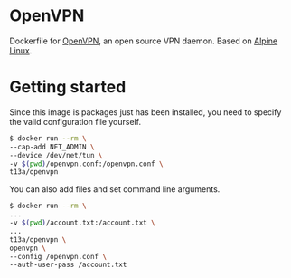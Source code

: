 # OpenVPN

Dockerfile for [OpenVPN](https://openvpn.net/), an open source VPN daemon. Based on [Alpine Linux](https://alpinelinux.org/).

# Getting started

Since this image is packages just has been installed, you need to specify the valid configuration file yourself.

```sh
$ docker run --rm \
--cap-add NET_ADMIN \
--device /dev/net/tun \
-v $(pwd)/openvpn.conf:/openvpn.conf \
t13a/openvpn
```

You can also add files and set command line arguments.

```sh
$ docker run --rm \
...
-v $(pwd)/account.txt:/account.txt \
...
t13a/openvpn \
openvpn \
--config /openvpn.conf \
--auth-user-pass /account.txt
```
